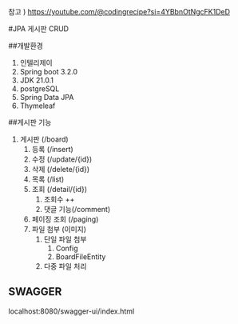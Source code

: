 
참고 ) https://youtube.com/@codingrecipe?si=4YBbnOtNgcFK1DeD

#JPA 게시판 CRUD

##개발환경
1. 인텔리제이
2. Spring boot 3.2.0
3. JDK 21.0.1
4. postgreSQL
5. Spring Data JPA
6. Thymeleaf

##게시판 기능
1. 게시판 (/board)
   1. 등록 (/insert)
   2. 수정 (/update/{id})
   3. 삭제 (/delete/{id})
   4. 목록 (/list)
   5. 조회 (/detail/{id})
      1. 조회수 ++
      2. 댓글 기능(/comment)
   6. 페이징 조회 (/paging)
   7. 파일 첨부 (이미지)
      1. 단일 파일 첨부
         1. Config
         2. BoardFileEntity
      2. 다중 파일 처리

## SWAGGER
localhost:8080/swagger-ui/index.html

